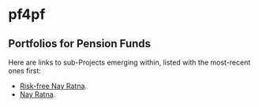 # pf4pf
## Portfolios for Pension Funds
Here are links to sub-Projects emerging within, listed with the most-recent ones first:
- [Risk-free Nay Ratna](./riskfreeNayRatna.md).
- [Nay Ratna](nayRatna/nayRatna.md).
